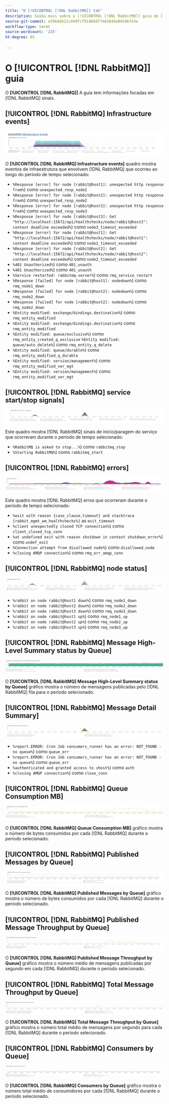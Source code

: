 ```yaml
---
title: "O [!UICONTROL [!DNL RabbitMQ]] tab"
description: Saiba mais sobre o [!UICONTROL [!DNL RabbitMQ]] guia de [!DNL Observation for Adobe Commerce].
source-git-commit: e59b8db21c449fcf91466df7482849a0454bfe3e
workflow-type: tm+mt
source-wordcount: '225'
ht-degree: 0%

---
```


# O [!UICONTROL [!DNL RabbitMQ]] guia

O **[!UICONTROL [!DNL RabbitMQ]]** A guia tem informações focadas em [!DNL RabbitMQ] sinais.

## [!UICONTROL [!DNL RabbitMQ] Infrastructure events]

![[!DNL RabbitMQ] Eventos de infraestrutura](../../assets/tools/observation-for-adobe-commerce/rabbitmq-tab-1.jpeg)

O **[!UICONTROL [!DNL RabbitMQ] Infrastructure events]** quadro mostra eventos de infraestrutura que envolvem [!DNL RabbitMQ] que ocorreu ao longo do período de tempo selecionado:

* `%Response [error] for node [rabbit@host1]: unexpected http response from%`) como `unexpected_resp_node1`
* `%Response [error] for node [rabbit@host2]: unexpected http response from%`) como `unexpected_resp_node2`
* `%Response [error] for node [rabbit@host3]: unexpected http response from%`) como `unexpected_resp_node3`
* `%Response [error] for node [rabbit@host3]: Get "http://localhost:15672/api/healthchecks/node/rabbit@host3": context deadline exceeded%`) como `node3_timeout_exceeded`
* `%Response [error] for node [rabbit@host1]: Get "http://localhost:15672/api/healthchecks/node/rabbit@host1": context deadline exceeded%`) como `node1_timeout_exceeded`
* `%Response [error] for node [rabbit@host2]: Get "http://localhost:15672/api/healthchecks/node/rabbit@host2": context deadline exceeded%`) como `node2_timeout_exceeded`
* `%401 Unauthorized%`) como `401_unauth`
* `%401 Unauthorized%`) como `401_unauth`
* `%Service restarted: rabbitmq-server%`) como `rmq_service_restart`
* `%Response [failed] for node [rabbit@host1]: nodedown%`) como `rmq_node1_down`
* `%Response [failed] for node [rabbit@host2]: nodedown%`) como `rmq_node2_down`
* `%Response [failed] for node [rabbit@host2]: nodedown%`) como `rmq_node2_down`
* `%Entity modified: exchange/bindings.destination%`) como `rmq_entity_modified`
* `%Entity modified: exchange/bindings.destination%`) como `rmq_entity_modified`
* `%Entity modified: queue/exclusive%`) como `rmq_entity_created_q_exclusive` `%Entity modified: queue/auto_delete%`) como `rmq_entity_q_delete`
* `%Entity modified: queue/durable%`) como `rmq_entity_modified_q_durable`
* `%Entity modified: version/management%`) como `rmq_entity_modified_ver_mgt`
* `%Entity modified: version/management%`) como `rmq_entity_modified_ver_mgt`

## [!UICONTROL [!DNL RabbitMQ] service start/stop signals]

![[!DNL RabbitMQ] sinais de início/paragem do serviço](../../assets/tools/observation-for-adobe-commerce/rabbitmq-tab-2.jpeg)

Este quadro mostra [!DNL RabbitMQ] sinais de início/paragem do serviço que ocorreram durante o período de tempo selecionado:

* `%RabbitMQ is asked to stop...%`) como `rabbitmq_stop`
* `%Starting RabbitMQ%`) como `rabbitmq_start`

## [!UICONTROL [!DNL RabbitMQ] errors]

![[!DNL RabbitMQ] erros](../../assets/tools/observation-for-adobe-commerce/rabbitmq-tab-3.jpeg)

Este quadro mostra [!DNL RabbitMQ] erros que ocorreram durante o período de tempo selecionado:

* `%exit with reason {case_clause,timeout} and stacktrace {rabbit_mgmt_wm_healthchecks%}` as `exit_timeout`
* `%client unexpectedly closed TCP connection%`) como `client_closed_tcp_conn`
* `%at undefined exit with reason shutdown in context shutdown_error%`) como `undef_exit`
* `%Connection attempt from disallowed node%`) como `disallowed_node`
* `%closing AMQP connection%`) como `rmq_err_amqp_conn`

## [!UICONTROL [!DNL RabbitMQ] node status]

![[!DNL RabbitMQ] status do nó](../../assets/tools/observation-for-adobe-commerce/rabbitmq-tab-4.jpeg)

* `%rabbit on node rabbit@host1 down%`) como `rmq_node1_down`
* `%rabbit on node rabbit@host2 down%`) como `rmq_node2_down`
* `%rabbit on node rabbit@host3 down%`) como `rmq_node3_down`
* `%rabbit on node rabbit@host1 up%`) como `rmq_node1_up`
* `%rabbit on node rabbit@host2 up%`) como `rmq_node2_up`
* `%rabbit on node rabbit@host3 up%`) como `rmq_node3_up`

## [!UICONTROL [!DNL RabbitMQ] Message High-Level Summary status by Queue]

![[!DNL RabbitMQ] Status do Resumo de Alto Nível da Mensagem por Fila](../../assets/tools/observation-for-adobe-commerce/rabbitmq-tab-5.jpeg)

O **[!UICONTROL [!DNL RabbitMQ] Message High-Level Summary status by Queue]** gráfico mostra o número de mensagens publicadas pelo [!DNL RabbitMQ] fila para o período selecionado.

## [!UICONTROL [!DNL RabbitMQ] Message Detail Summary]

![[!DNL RabbitMQ] Resumo de detalhes da mensagem](../../assets/tools/observation-for-adobe-commerce/rabbitmq-tab-6.jpeg)

* `%report.ERROR: Cron Job consumers_runner has an error: NOT_FOUND - no queue%`) como `queue_err`
* `%report.ERROR: Cron Job consumers_runner has an error: NOT_FOUND - no queue%`) como `queue_err`
* `%authenticated and granted access to vhost%`) como `auth`
* `%closing AMQP connection%`) como `close_conn`

## [!UICONTROL [!DNL RabbitMQ] Queue Consumption MB]

![[!DNL RabbitMQ] Consumo da Fila MB](../../assets/tools/observation-for-adobe-commerce/rabbitmq-tab-7.jpeg)

O **[!UICONTROL [!DNL RabbitMQ] Queue Consumption MB]** gráfico mostra o número de bytes consumidos por cada [!DNL RabbitMQ] durante o período selecionado.

## [!UICONTROL [!DNL RabbitMQ] Published Messages by Queue]

![[!DNL RabbitMQ] Mensagens publicadas por fila](../../assets/tools/observation-for-adobe-commerce/rabbitmq-tab-8.jpeg)

O **[!UICONTROL [!DNL RabbitMQ] Published Messages by Queue]** gráfico mostra o número de bytes consumidos por cada [!DNL RabbitMQ] durante o período selecionado.

## [!UICONTROL [!DNL RabbitMQ] Published Message Throughput by Queue]

![[!DNL RabbitMQ] Throughput de Mensagens Publicadas por Fila](../../assets/tools/observation-for-adobe-commerce/rabbitmq-tab-9.jpeg)

O **[!UICONTROL [!DNL RabbitMQ] Published Message Throughput by Queue]** gráfico mostra o número médio de mensagens publicadas por segundo em cada [!DNL RabbitMQ] durante o período selecionado.

## [!UICONTROL [!DNL RabbitMQ] Total Message Throughput by Queue]

![[!DNL RabbitMQ] Throughput Total da Mensagem por Fila](../../assets/tools/observation-for-adobe-commerce/rabbitmq-tab-10.jpeg)

O **[!UICONTROL [!DNL RabbitMQ] Total Message Throughput by Queue]** gráfico mostra o número total médio de mensagens por segundo para cada [!DNL RabbitMQ] durante o período selecionado.

## [!UICONTROL [!DNL RabbitMQ] Consumers by Queue]

![[!DNL RabbitMQ] Consumidores por fila](../../assets/tools/observation-for-adobe-commerce/rabbitmq-tab-11.jpeg)

O **[!UICONTROL [!DNL RabbitMQ] Consumers by Queue]** gráfico mostra o número total médio de consumidores por cada [!DNL RabbitMQ] durante o período selecionado.

